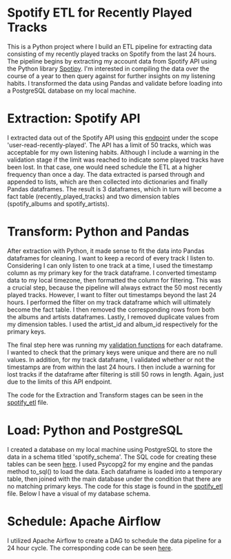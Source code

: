 # Spotify ETL for Recently Played Tracks

This is a Python project where I build an ETL pipeline for extracting data consisting of my recently played tracks on Spotify from the last 24 hours. The pipeline begins by extracting my account data from Spotify API using the Python library [Spotipy](https://spotipy.readthedocs.io/en/2.19.0/). I'm interested in compiling the data over the course of a year to then query against for further insights on my listening habits. I transformed the data using Pandas and validate before loading into a PostgreSQL database on my local machine.

# Extraction: Spotify API

I extracted data out of the Spotify API using this [endpoint](https://developer.spotify.com/documentation/web-api/reference/#endpoint-get-recently-played) under the scope 'user-read-recently-played'. The API has a limit of 50 tracks, which was acceptable for my own listening habits. Although I include a warning in the validation stage if the limit was reached to indicate some played tracks have been lost. In that case, one would need schedule the ETL at a higher frequency than once a day. The data extracted is parsed through and appended to lists, which are then collected into dictionaries and finally Pandas dataframes. The result is 3 dataframes, which in turn will become a fact table (recently_played_tracks) and two dimension tables (spotify_albums and spotify_artists).

# Transform: Python and Pandas

After extraction with Python, it made sense to fit the data into Pandas dataframes for cleaning. I want to keep a record of every track I listen to. Considering I can only listen to one track at a time, I used the timestamp column as my primary key for the track dataframe. I converted timestamp data to my local timezone, then formatted the column for filtering. This was a crucial step, because the pipeline will always extract the 50 most recently played tracks. However, I want to filter out timestamps beyond the last 24 hours. I performed the filter on my track dataframe which will ultimately become the fact table. I then removed the corresponding rows from both the albums and artists dataframes. Lastly, I removed duplicate values from my dimension tables. I used the artist_id and album_id respectively for the primary keys.

The final step here was running my [validation functions](https://github.com/colinjhicks/spotify_etl/blob/main/python/validation.py) for each dataframe. I wanted to check that the primary keys were unique and there are no null values. In addition, for my track dataframe, I validated whether or not the timestamps are from within the last 24 hours. I then include a warning for lost tracks if the dataframe after filtering is still 50 rows in length. Again, just due to the limits of this API endpoint.

The code for the Extraction and Transform stages can be seen in the [spotify_etl](https://github.com/colinjhicks/spotify_etl/blob/main/python/spotify_etl.py) file.

# Load: Python and PostgreSQL

I created a database on my local machine using PostgreSQL to store the data in a schema titled 'spotify_schema'. The SQL code for creating these tables can be seen [here](https://github.com/colinjhicks/spotify_etl/blob/main/sql/create_tables.sql). I used Psycopg2 for my engine and the pandas method to_sql() to load the data. Each dataframe is loaded into a temporary table, then joined with the main database under the condition that there are no matching primary keys. The code for this stage is found in the [spotify_etl](https://github.com/colinjhicks/spotify_etl/blob/main/python/spotify_etl.py) file. Below I have a visual of my database schema.

# Schedule: Apache Airflow

I utilized Apache Airflow to create a DAG to schedule the data pipeline for a 24 hour cycle. The corresponding code can be seen [here](https://github.com/colinjhicks/spotify_etl/blob/main/dags/spotify_dag.py).
